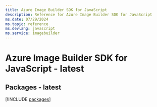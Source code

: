 ```yaml
---
title: Azure Image Builder SDK for JavaScript
description: Reference for Azure Image Builder SDK for JavaScript
ms.date: 07/29/2024
ms.topic: reference
ms.devlang: javascript
ms.service: imagebuilder
---
```

# Azure Image Builder SDK for JavaScript - latest
## Packages - latest
[!INCLUDE [packages](image-builder-index.md)]